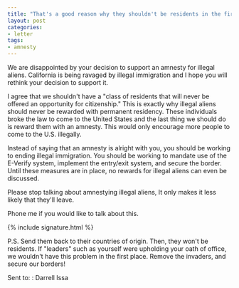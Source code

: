 ```yaml
---
title: "That's a good reason why they shouldn't be residents in the first place"
layout: post
categories:
- letter
tags:
- amnesty
---
```


We are disappointed by your decision to support an amnesty for illegal aliens. California is being ravaged by illegal immigration and I hope you will rethink your decision to support it.

I agree that we shouldn't have a "class of residents that will never be offered an opportunity for citizenship." This is exactly why illegal aliens should never be rewarded with permanent residency. These individuals broke the law to come to the United States and the last thing we should do is reward them with an amnesty. This would only encourage more people to come to the U.S. illegally.

Instead of saying that an amnesty is alright with you, you should be working to ending illegal immigration. You should be working to mandate use of the E-Verify system, implement the entry/exit system, and secure the border. Until these measures are in place, no rewards for illegal aliens can even be discussed.

Please stop talking about amnestying illegal aliens, It only makes it less likely that they'll leave.

Phone me if you would like to talk about this.

{% include signature.html %}

P.S. Send them back to their countries of origin. Then, they won't be residents. If "leaders" such as yourself were upholding your oath of office, we wouldn't have this problem in the first place. Remove the invaders, and secure our borders!

Sent to:
: Darrell Issa
